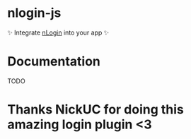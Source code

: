 # nlogin-js
✨ Integrate [nLogin](https://www.nickuc.com/pt/details/nlogin) into your app ✨
# Documentation
TODO
# Thanks NickUC for doing this amazing login plugin <3

